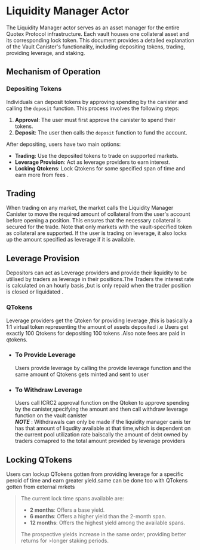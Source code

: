 # **Liquidity Manager Actor**

The Liquidity Manager actor serves as an asset manager for the entire Quotex Protocol infrastructure. Each vault houses one collateral asset and its corresponding lock token. This document provides a detailed explanation of the Vault Canister's functionality, including depositing tokens, trading, providing leverage, and staking.

## **Mechanism of Operation**

### **Depositing Tokens**

Individuals can deposit tokens by approving spending by the canister and calling the `deposit` function. This process involves the following steps:

1. **Approval**: The user must first approve the canister to spend their tokens.
2. **Deposit**: The user then calls the `deposit` function to fund the account.

After depositing, users have two main options:

- **Trading**: Use the deposited tokens to trade on supported markets.
- **Leverage Provision**: Act as leverage providers to earn interest.
- **Locking Qtokens**: Lock Qtokens for some specified span of time and earn more from fees .

## **Trading**

<p>When trading on any market, the market calls the Liquidity Manager Canister to move the required amount of collateral from the user's account before opening a position. This ensures that the necessary collateral is secured for the trade. Note that only markets with the vault-specified token as collateral are supported. If the user is trading on leverage, it also locks up the amount specified as leverage if it is available.</p>

## **Leverage Provision**

Depositors can act as Leverage providers and provide their liquidity to be utilised by traders as leverage in their positions.The Traders the interest rate is calculated on an hourly basis ,but is only repaid when the trader position is closed or liquidated .

### **QTokens**

Leverage  providers get the Qtoken for providing leverage ,this is basically a 1:1 virtual token representing the amount of assets deposited i.e Users get exactly
100 Qtokens for depositing 100 tokens .Also note fees are paid in qtokens.

+ ### **To Provide Leverage**

   Users provide leverage by calling the provide leverage function and the same amount of Qtokens gets minted and sent to user

+ ### **To Withdraw Leverage**

   Users call ICRC2 approval function on the Qtoken to approve spending by the canister,specifying the amount and then call withdraw leverage function on the vault canister <br>
   ***NOTE*** : Withdrawals can only be made if the liquidity manager canis
   ter has that amount of liqudity available at that time,which is dependent on the current pool utilization rate baiscally the amount of debt owned by traders comapred to the total amount provided by leverage providers

## **Locking QTokens**

Users can lockup QTokens gotten from providing leverage for a specific peroid of time and earn greater yield.same can be done too with QTokens gotten from external mrkets

> The current lock time spans available are:
>
> - **2 months**: Offers a base yield.<br>
> - **6 months**: Offers a higher yield than the 2-month span.<br>
> - **12 months**: Offers the highest yield among the available spans.<br>
>
> The prospective yields increase in the same order, providing better returns for >longer staking periods.
